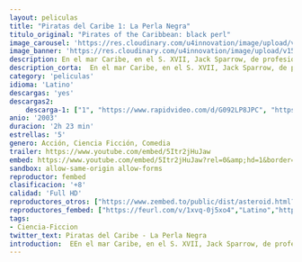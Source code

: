 ```yaml
---
layout: peliculas
title: "Piratas del Caribe 1: La Perla Negra"
titulo_original: "Pirates of the Caribbean: black perl"
image_carousel: 'https://res.cloudinary.com/u4innovation/image/upload/v1560727240/perla-poster-min_poskqv.jpg'
image_banner: 'https://res.cloudinary.com/u4innovation/image/upload/v1560727242/perla-banner-min_wjrtqz.jpg'
description: En el mar Caribe, en el S. XVII, Jack Sparrow, de profesión pirata, ve tambalearse su vida idílica el día que su antiguo subordinado, el pérfido Barbossa, se amotina junto al resto de la tripulación y le roba su barco, la Perla Negra. Tiempo después, Sparrow llega a Port Royal, donde se topa con la hermosa hija del gobernador, Elizabeth Swann. Los acontecimientos se precipitan y, cuando Barbossa ataca por sorpresa la ciudad, Elizabeth es secuestrada. Will Turner, el herrero de la zona, y profundamente enamorado de ella, decide partir en su busca, y en su aventura cuenta con la ayuda del propio Sparrow, que ve una oportunidad para recuperar su preciada nave. Pero lo que tanto Sparrow como Will ignoran es que Barbossa y el resto de los piratas están malditos, cuando la Luna brilla se transforman en muertos vivientes. La clave para ponerle fin a su situación parece radicar en Elizabeth, y en su sangre...
description_corta:  En el mar Caribe, en el S. XVII, Jack Sparrow, de profesión pirata, ve tambalearse su vida idílica el día que su antiguo subordinado, el pérfido Barbossa, se amotina junto al resto de la tripulación y le roba su barco, la Perla Negra. Tiempo después, Sparrow llega a...
category: 'peliculas'
idioma: 'Latino'
descargas: 'yes'
descargas2:
    descarga-1: ["1", "https://www.rapidvideo.com/d/G092LP8JPC", "https://www.google.com/s2/favicons?domain=www.rapidvideo.com","RapidVideo","https://res.cloudinary.com/imbriitneysam/image/upload/v1541473684/mexico.png", "Latino", "Full HD"]
anio: '2003'
duracion: '2h 23 min'
estrellas: '5'
genero: Acción, Ciencia Ficción, Comedia
trailer: https://www.youtube.com/embed/5Itr2jHuJaw
embed: https://www.youtube.com/embed/5Itr2jHuJaw?rel=0&amp;hd=1&border=0&wmode=opaque&enablejsapi=1&modestbranding=1&controls=1&showinfo=1
sandbox: allow-same-origin allow-forms
reproductor: fembed
clasificacion: '+8'
calidad: 'Full HD'
reproductores_otros: ["https://www.zembed.to/public/dist/asteroid.html?id=78d113ef14dd9102a68f7a031f53b950&title=Pirates%20of%20the%20Caribbean%201:%20The%20Curse%20of%20the%20Black%20Pearl","Latino","https://granpelis.tv/jwplayer/?source=https%3A%2F%2Fstorage.googleapis.com%2Fcobalt-alliance-232913.appspot.com%2F6060558%2FVnNGd0EvbW1iTE90K3FYYWx5K1hBUT09.mp4&id=393&type=mp4","Latino","https://gdriveplayer.me/embed2.php?link=rer4mNKX9fodZO53MoABIwMwbUGuBLOtaYd9tYE0mxeXeXQNavJcRp%252BdFYn8CM6fdPG6W3DkQEszlO84N7rxJI%252BjzZo%252BBCzB2Km0CvJaQsYhOxG%252B3ivjyfkLkSmZfu8hzOBw2z%252BnBTrRywB4wu8%252FsGCs4n97UHjR8ngR6Xoul9FMBIuYCQT0148TqrMJMTqiwKLPdqnpxu0dkhkaPUgIKm","Latino","https://mstream.space/58uu8h1g61oa","Latino"]
reproductores_fembed: ["https://feurl.com/v/1xvq-0j5xo4","Latino","https://animekao.xyz/v/05zmkslwyyk6dll","Latino","Latino","https://jplayer.club/v/0pgqyslwlk3q8gy","Latino"]
tags:
- Ciencia-Ficcion
twitter_text: Piratas del Caribe - La Perla Negra
introduction:  EEn el mar Caribe, en el S. XVII, Jack Sparrow, de profesión pirata, ve tambalearse su vida idílica el día que su antiguo subordinado, el pérfido Barbossa, se amotina junto al resto de la tripulación y le roba su barco, la Perla Negra. Tiempo después, Sparrow llega a...
---
```












